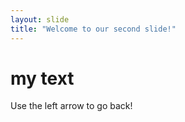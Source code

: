 ```yaml
---
layout: slide
title: "Welcome to our second slide!"
---
```


# my text
Use the left arrow to go back!
